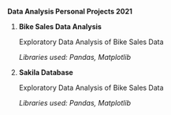 **Data Analysis Personal Projects 2021**


1. **Bike Sales Data Analysis**

   Exploratory Data Analysis of Bike Sales Data

   *Libraries used: Pandas, Matplotlib*

2. **Sakila Database** 

   Exploratory Data Analysis of Bike Sales Data

   *Libraries used: Pandas, Matplotlib*